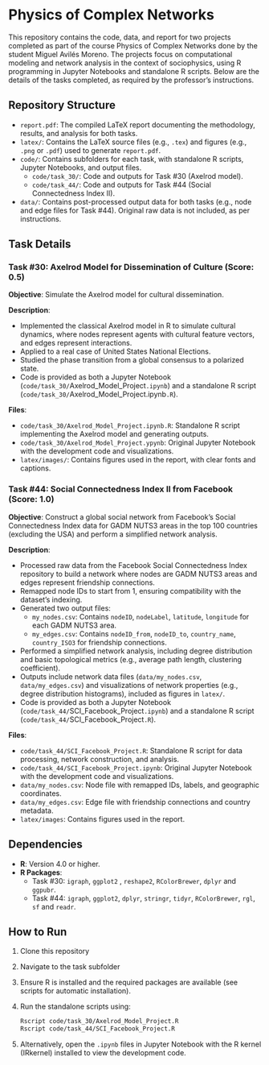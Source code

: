 # Physics of Complex Networks

This repository contains the code, data, and report for two projects completed as part of the course Physics of Complex Networks done by the student Miguel Avilés Moreno. The projects focus on computational modeling and network analysis in the context of sociophysics, using R programming in Jupyter Notebooks and standalone R scripts. Below are the details of the tasks completed, as required by the professor’s instructions.

## Repository Structure

- `report.pdf`: The compiled LaTeX report documenting the methodology, results, and analysis for both tasks.
- `latex/`: Contains the LaTeX source files (e.g., `.tex`) and figures (e.g., `.png` or `.pdf`) used to generate `report.pdf`. 
- `code/`: Contains subfolders for each task, with standalone R scripts, Jupyter Notebooks, and output files.
  - `code/task_30/`: Code and outputs for Task #30 (Axelrod model).
  - `code/task_44/`: Code and outputs for Task #44 (Social Connectedness Index II).
- `data/`: Contains post-processed output data for both tasks (e.g., node and edge files for Task #44). Original raw data is not included, as per instructions.

## Task Details

### Task #30: Axelrod Model for Dissemination of Culture (Score: 0.5)

**Objective**: Simulate the Axelrod model for cultural dissemination.

**Description**:

- Implemented the classical Axelrod model in R to simulate cultural dynamics, where nodes represent agents with cultural feature vectors, and edges represent interactions.
- Applied to a real case of United States National Elections.
- Studied the phase transition from a global consensus to a polarized state.
- Code is provided as both a Jupyter Notebook (`code/task_30/`Axelrod_Model_Project`.ipynb`) and a standalone R script (`code/task_30/`Axelrod_Model_Project.ipynb`.R`).

**Files**:

- `code/task_30/Axelrod_Model_Project.ipynb.R`: Standalone R script implementing the Axelrod model and generating outputs.
- `code/task_30/Axelrod_Model_Project.ypynb`: Original Jupyter Notebook with the development code and visualizations.
- `latex/images/`: Contains figures used in the report, with clear fonts and captions.

### Task #44: Social Connectedness Index II from Facebook (Score: 1.0)

**Objective**: Construct a global social network from Facebook’s Social Connectedness Index data for GADM NUTS3 areas in the top 100 countries (excluding the USA) and perform a simplified network analysis.

**Description**:

- Processed raw data from the Facebook Social Connectedness Index repository to build a network where nodes are GADM NUTS3 areas and edges represent friendship connections.
- Remapped node IDs to start from 1, ensuring compatibility with the dataset’s indexing.
- Generated two output files:
  - `my_nodes.csv`: Contains `nodeID`, `nodeLabel`, `latitude`, `longitude` for each GADM NUTS3 area.
  - `my_edges.csv`: Contains `nodeID_from`, `nodeID_to`, `country_name`, `country_ISO3` for friendship connections.
- Performed a simplified network analysis, including degree distribution and basic topological metrics (e.g., average path length, clustering coefficient).
- Outputs include network data files (`data/my_nodes.csv`, `data/my_edges.csv`) and visualizations of network properties (e.g., degree distribution histograms), included as figures in `latex/`.
- Code is provided as both a Jupyter Notebook (`code/task_44/`SCI_Facebook_Project`.ipynb`) and a standalone R script (`code/task_44/`SCI_Facebook_Project`.R`).

**Files**:

- `code/task_44/SCI_Facebook_Project.R`: Standalone R script for data processing, network construction, and analysis.
- `code/task_44/SCI_Facebook_Project.ipynb`: Original Jupyter Notebook with the development code and visualizations.
- `data/my_nodes.csv`: Node file with remapped IDs, labels, and geographic coordinates.
- `data/my_edges.csv`: Edge file with friendship connections and country metadata.
- `latex/images`: Contains figures used in the report.

## Dependencies

- **R**: Version 4.0 or higher.
- **R Packages**:
  - Task #30: `igraph`, `ggplot2` , `reshape2`, `RColorBrewer`, `dplyr` and `ggpubr`.
  - Task #44: `igraph`, `ggplot2`, `dplyr`, `stringr`, `tidyr`, `RColorBrewer`, `rgl`, `sf` and `readr`.

## How to Run

1. Clone this repository
2. Navigate to the task subfolder
3. Ensure R is installed and the required packages are available (see scripts for automatic installation).
4. Run the standalone scripts using:

   ```bash
   Rscript code/task_30/Axelrod_Model_Project.R
   Rscript code/task_44/SCI_Facebook_Project.R
   ```
5. Alternatively, open the `.ipynb` files in Jupyter Notebook with the R kernel (IRkernel) installed to view the development code.

## 
